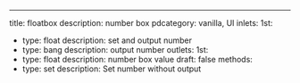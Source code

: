 ---
title: floatbox
description: number box
pdcategory: vanilla, UI
inlets:
  1st:
  - type: float
    description: set and output number
  - type: bang
    description: output number
outlets:
  1st:
  - type: float
    description: number box value
draft: false
methods:
- type: set <float>
  description: Set number without output
